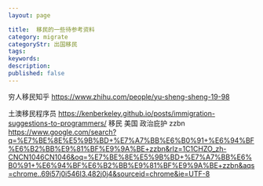 ```yaml
---
layout: page

title:  移民的一些待参考资料
category: migrate
categoryStr: 出国移民
tags:   
keywords:
description:
published: false
---
```


穷人移民知乎
https://www.zhihu.com/people/yu-sheng-sheng-19-98

土澳移民程序员
https://kenberkeley.github.io/posts/immigration-suggestions-to-programmers/
移民 美国 政治庇护 zzbn
https://www.google.com/search?q=%E7%BE%8E%E5%9B%BD+%E7%A7%BB%E6%B0%91+%E6%94%BF%E6%B2%BB%E9%81%BF%E9%9A%BE+zzbn&rlz=1C1CHZO_zh-CNCN1046CN1046&oq=%E7%BE%8E%E5%9B%BD+%E7%A7%BB%E6%B0%91+%E6%94%BF%E6%B2%BB%E9%81%BF%E9%9A%BE+zzbn&aqs=chrome..69i57j0i546l3.482j0j4&sourceid=chrome&ie=UTF-8